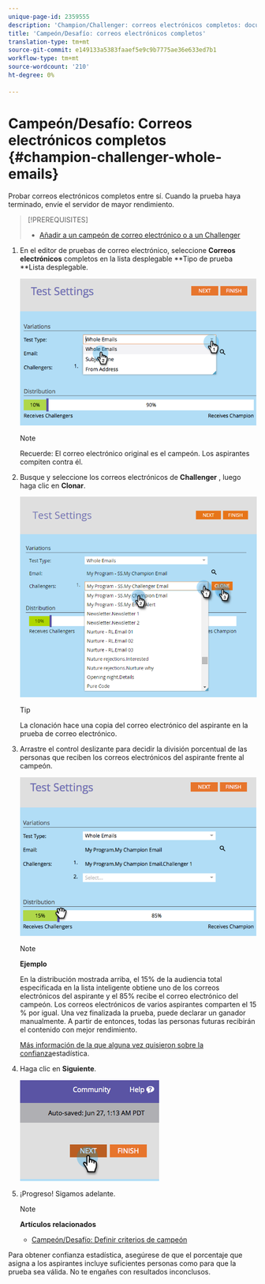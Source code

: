 ```yaml
---
unique-page-id: 2359555
description: 'Champion/Challenger: correos electrónicos completos: documentos de marketing: documentación del producto'
title: 'Campeón/Desafío: correos electrónicos completos'
translation-type: tm+mt
source-git-commit: e149133a5383faaef5e9c9b7775ae36e633ed7b1
workflow-type: tm+mt
source-wordcount: '210'
ht-degree: 0%

---
```



# Campeón/Desafío: Correos electrónicos completos {#champion-challenger-whole-emails}

Probar correos electrónicos completos entre sí. Cuando la prueba haya terminado, envíe el servidor de mayor rendimiento.

>[!PREREQUISITES]
>
>* [Añadir a un campeón de correo electrónico o a un Challenger](add-an-email-champion-challenger.md)

>



1. En el editor de pruebas de correo electrónico, seleccione **Correos electrónicos** completos en la lista desplegable **Tipo de prueba **Lista desplegable.

   ![](assets/image2014-9-12-16-3a39-3a14.png)

   >[!NOTE]
   >
   >Recuerde: El correo electrónico original es el campeón. Los aspirantes compiten contra él.

1. Busque y seleccione los correos electrónicos de **Challenger** , luego haga clic en **Clonar**.

   ![](assets/image2015-8-10-11-3a46-3a28.png)

   >[!TIP]
   >
   >La clonación hace una copia del correo electrónico del aspirante en la prueba de correo electrónico.

1. Arrastre el control deslizante para decidir la división porcentual de las personas que reciben los correos electrónicos del aspirante frente al campeón.

   ![](assets/image2014-9-12-16-3a41-3a44.png)

   >[!NOTE]
   >
   >**Ejemplo**
   >
   >
   >En la distribución mostrada arriba, el 15% de la audiencia total especificada en la lista inteligente obtiene uno de los correos electrónicos del aspirante y el 85% recibe el correo electrónico del campeón. Los correos electrónicos de varios aspirantes comparten el 15 % por igual. Una vez finalizada la prueba, puede declarar un ganador manualmente. A partir de entonces, todas las personas futuras recibirán el contenido con mejor rendimiento.

   [Más información de la que alguna vez quisieron sobre la confianza](http://en.wikipedia.org/wiki/Confidence_interval)estadística.

1. Haga clic en **Siguiente**.

   ![](assets/image2014-9-12-16-3a42-3a9.png)

1. ¡Progreso! Sigamos adelante.

   >[!NOTE]
   >
   >**Artículos relacionados**
   >
   >    
   >    
   >    * [Campeón/Desafío: Definir criterios de campeón](champion-challenger-define-champion-criteria.md)


Para obtener confianza estadística, asegúrese de que el porcentaje que asigna a los aspirantes incluye suficientes personas como para que la prueba sea válida. No te engañes con resultados inconclusos.